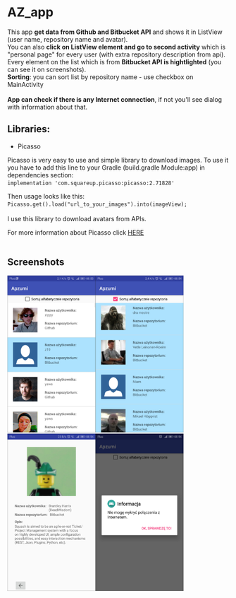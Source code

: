# AZ_app
This app <b>get data from Github and Bitbucket API</b> and shows it in ListView (user name, repository name and avatar). <br>
You can also <b>click on ListView element and go to second activity</b> which is "personal page" for every user (with extra repository description from api).<br> 
Every element on the list which is from <b>Bitbucket API is hightlighted</b> (you can see it on screenshots).<br>
<b>Sorting</b>: you can sort list by repository name - use checkbox on MainActivity<br><br>
<b>App can check if there is any Internet connection</b>, if not you'll see dialog with information about that.<br>

## Libraries:
<ul>
  <li>Picasso</li>
</ul>
  
  Picasso is very easy to use and simple library to download images. To use it you have to add this line to your Gradle (build.gradle Module:app) in dependencies section: <br>
   `implementation 'com.squareup.picasso:picasso:2.71828'` <br>
  
   Then usage looks like this:<br>
   `Picasso.get().load("url_to_your_images").into(imageView);`<br><br>
   I use this library to download avatars from APIs.<br>
   
   For more information about Picasso click [HERE](http://square.github.io/picasso/)<br><br>
   
## Screenshots
  <img src="Screenshot_1.png" width="200px"><img src="Screenshot_2.png" width="200px"><img src="Screenshot_3.png" width="200px"><img src="Screenshot_4.png" width="200px">
  <br><br>

